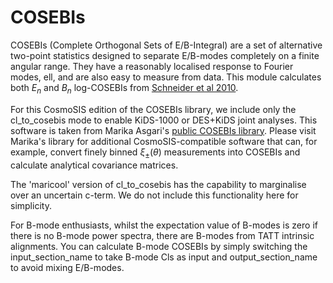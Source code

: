 # COSEBIs

COSEBIs (Complete Orthogonal Sets of E/B-Integral) are a set of alternative two-point statistics 
designed to separate E/B-modes completely on a finite angular range. They have a reasonably localised
response to Fourier modes, ell, and are also easy to measure from data. This module calculates both $E_n$ and $B_n$ 
log-COSEBIs from [Schneider et al 2010](https://arxiv.org/abs/1002.2136). 

For this CosmoSIS edition of the COSEBIs library, we include only the cl_to_cosebis mode to enable KiDS-1000 or DES+KiDS
joint analyses.  This software is taken from Marika Asgari's [public COSEBIs library](https://github.com/maricool/2pt_stats).
Please visit Marika's library for additional CosmoSIS-compatible software that can, for example, convert finely binned $\xi_{\pm}(\theta)$ measurements into COSEBIs and calculate analytical covariance matrices.

The 'maricool' version of cl_to_cosebis has the capability to marginalise over an uncertain c-term.  We
do not include this functionality here for simplicity.

For B-mode enthusiasts, whilst the expectation value of B-modes is zero if there is no B-mode power spectra, there are B-modes from TATT intrinsic alignments.  You can calculate B-mode COSEBIs by simply switching the input_section_name to take B-mode Cls as input and output_section_name to avoid mixing E/B-modes.
